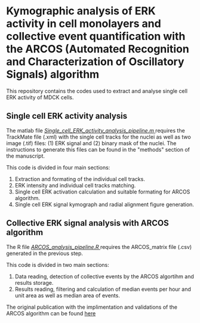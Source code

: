 # Kymographic analysis of ERK activity in cell monolayers and collective event quantification with the ARCOS (Automated Recognition and Characterization of Oscillatory Signals) algorithm
This repository contains the codes used to extract and analyse single cell ERK activity of MDCK cells. 

## Single cell ERK activity analysis

The matlab file <ins> *Single_cell_ERK_activity_analysis_pipeline.m* </ins> requires the TrackMate file (.xml) with the single cell tracks for the nuclei as well as two image (.tif) files: (1) ERK signal and (2) binary mask of the nuclei. The instructions to generate this files can be found in the "methods" section of the manuscript. 

This code is divided in four main sections:

1. Extraction and formating of the individual cell tracks.
2. ERK intensity and individual cell tracks matching.
3. Single cell ERK activation calculation and suitable formating for ARCOS algorithm.
4. Single cell ERK signal kymograph and radial alignment figure generation.

## Collective ERK signal analysis with ARCOS algorithm

The R file <ins> *ARCOS_analysis_pipeline.R* </ins> requires the ARCOS_matrix file (.csv) generated in the previous step. 

This code is divided in two main sections:

1. Data reading, detection of collective events by the ARCOS algortihm and results storage.
2. Results reading, filtering and calculation of median events per hour and unit area as well as median area of events. 

The original publication with the implimentation and validations of the ARCOS algorithm can be found [here](https://rupress.org/jcb/article/222/10/e202207048/276138/Automatic-detection-of-spatio-temporal-signaling) 
